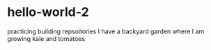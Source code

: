 # hello-world-2
practicing building repsoitories
I have a backyard garden where I am growing kale and tomatoes
